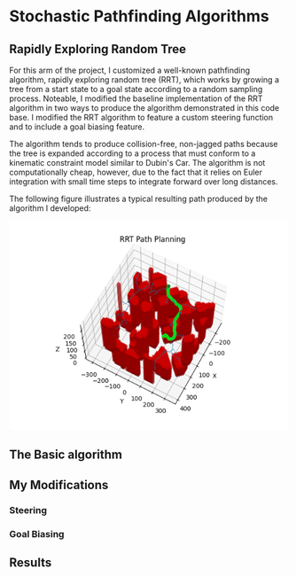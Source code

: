 # Stochastic Pathfinding Algorithms

## Rapidly Exploring Random Tree 
For this arm of the project, I customized a well-known pathfinding algorithm, rapidly exploring random tree (RRT), which works by growing a tree from a start state to a goal state according to a random sampling process. Noteable, I modified the baseline implementation of the RRT algorithm in two ways to produce the algorithm demonstrated in this code base. I modified the RRT algorithm to feature a custom steering function and to include a goal biasing feature.

The algorithm tends to produce collision-free, non-jagged paths because the tree is expanded according to a process that must conform to a kinematic constraint model similar to Dubin's Car. The algorithm is not computationally cheap, however, due to the fact that it relies on Euler integration with small time steps to integrate forward over long distances.

The following figure illustrates a typical resulting path produced by the algorithm I developed:

![RRT Result](supporting_figures/RRT-R-3.png)

## The Basic algorithm
## My Modifications
### Steering 
### Goal Biasing
## Results



